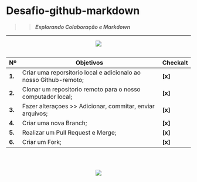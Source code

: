 
# **Desafio-github-markdown**
>>__*Explorando Colaboração e Markdown*__

---

<p align="center"> 
<img src="https://pa1.aminoapps.com/6612/63a2754a201e4da53c9d1ec87db092fe3c5c2dee_hq.gif" >

>## 
<p align="center">

|  Nº  |  __Objetivos__                                               |Checkalt|
|------|------------------------------------------------------------------|--------|
|**1.**| Criar uma reporsitorio local e adicionalo ao nosso Github-remoto;| __[x]__|
|**2.**| Clonar um repositorio remoto para o nosso computador local;      | __[x]__|
|**3.**| Fazer alteraçoes >> Adicionar, commitar, enviar arquivos;        | __[x]__|
|**4.**| Criar uma nova Branch;                                           | __[x]__|
|**5.**| Realizar um Pull Request e Merge;                                | __[x]__|
|**6.**| Criar um Fork;                                                   | __[x]__|
>##
<br>
<p align="center"> <img src="https://pa1.aminoapps.com/6848/8bb67da8533bd004ade355741db0ca2f8c1d9e8c_hq.gif">



